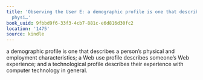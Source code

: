 ```yaml
---
title: 'Observing the User E: a demographic profile is one that describes a person’s
  physi…'
book_uuid: 9fbbd9f6-33f3-4cb7-881c-e6d816d30fc2
location: '1475'
source: kindle
---
```


a demographic profile is one that describes a person’s physical and employment characteristics; a Web use profile describes someone’s Web experience; and a technological profile describes their experience with computer technology in general.